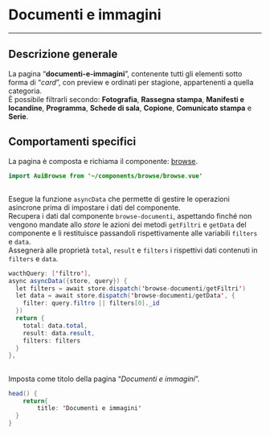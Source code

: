 # Documenti e immagini  

<hr>  

## Descrizione generale  
La pagina “**documenti-e-immagini**”, contenente tutti gli elementi sotto forma di “*card*”, con preview e ordinati per stagione, appartenenti a quella categoria.  
È possibile filtrarli secondo: **Fotografia**, **Rassegna stampa**, **Manifesti e locandine**, **Programma**, **Schede di sala**, **Copione**, **Comunicato stampa** e **Serie**.  

## Comportamenti specifici  
La pagina è composta e richiama il componente: [browse](browse.md).  

```java
import AuiBrowse from '~/components/browse/browse.vue'
```
##

Esegue la funzione ```asyncData``` che permette di gestire le operazioni asincrone prima di impostare i dati del componente.  
Recupera i dati dal componente ```browse-documenti```, aspettando finché non vengono mandate allo *store* le azioni dei metodi ```getFiltri``` e ```getData``` del componente e li restituisce passandoli rispettivamente alle variabili ```filters``` e ```data```.  
Assegnerà alle proprietà ```total```, ```result``` e ```filters``` i rispettivi dati contenuti in ```filters``` e ```data```.  

```java
wacthQuery: ['filtro'],
async asyncData({store, query}) {
  let filters = await store.dispatch('browse-documenti/getFiltri')
  let data = await store.dispatch('browse-documenti/getData', {
  	filter: query.filtro || filters[0]._id
  })
  return {
  	total: data.total,
  	result: data.result,
  	filters: filters
  }
},
```
##

Imposta come titolo della pagina “*Documenti e immagini*”.  

```java
head() {
	return{
		title: 'Documenti e immagini'
  }
}
```